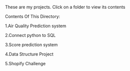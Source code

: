 These are my projects. Click on a folder to view its contents

Contents Of This Directory:

1.Air Quality Prediction system

2.Connect python to SQL

3.Score prediction system

4.Data Structure Project

5.Shopify Challenge
